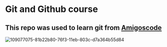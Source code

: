 # Git and Github course

## This repo was used to learn git from [Amigoscode](https://amigoscode.com/courses/git-github)

![109077075-81b22b80-76f3-11eb-803c-d7a364b55d84](https://user-images.githubusercontent.com/74465348/233865523-1b37b09e-6d01-4a7b-aaad-faea247f2b02.png)
